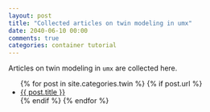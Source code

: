 ```yaml
---
layout: post
title: "Collected articles on twin modeling in umx"
date: 2040-06-10 00:00
comments: true
categories: container tutorial
---
```


<a name="top"></a>
Articles on twin modeling in `umx` are collected here.


<ul>
  {% for post in site.categories.twin %}
	{% if post.url %}
  <li><a href="{{ post.url }}">{{ post.title }}</a></li>
	{% endif %}
  {% endfor %}
</ul>
